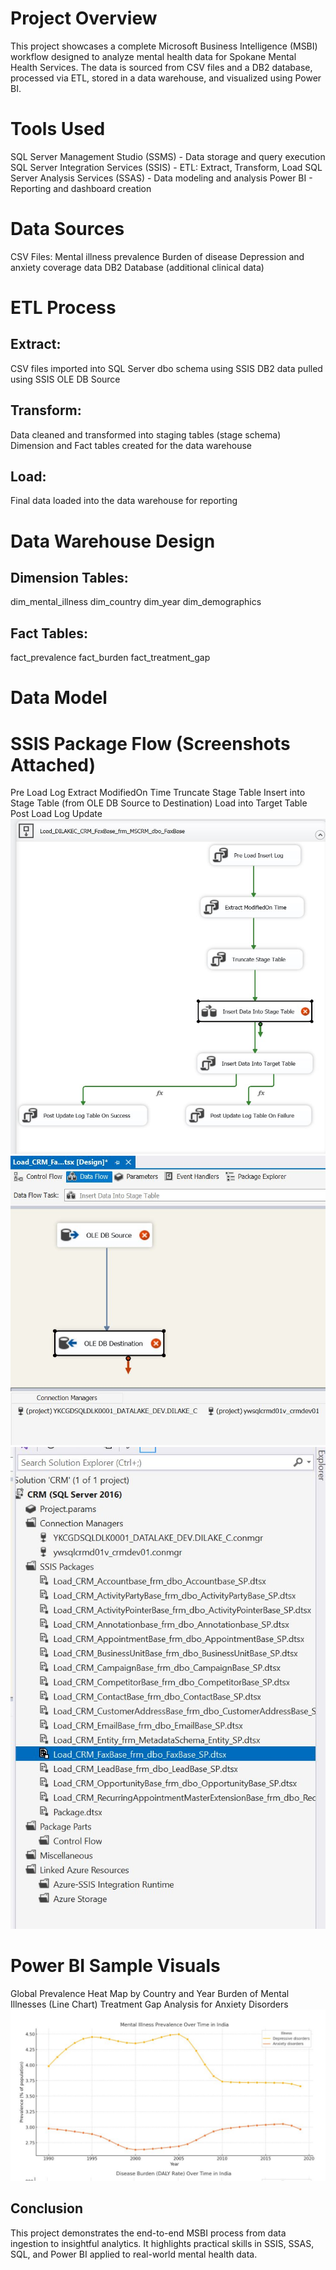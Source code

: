 # Project Overview
This project showcases a complete Microsoft Business Intelligence (MSBI) workflow designed to analyze mental health data for Spokane Mental Health Services. The data is sourced from CSV files and a DB2 database, processed via ETL, stored in a data warehouse, and visualized using Power BI.

# Tools Used
SQL Server Management Studio (SSMS) - Data storage and query execution
SQL Server Integration Services (SSIS) - ETL: Extract, Transform, Load
SQL Server Analysis Services (SSAS) - Data modeling and analysis
Power BI - Reporting and dashboard creation

# Data Sources
CSV Files:
Mental illness prevalence
Burden of disease
Depression and anxiety coverage data
DB2 Database (additional clinical data)

# ETL Process
## Extract:
CSV files imported into SQL Server dbo schema using SSIS
DB2 data pulled using SSIS OLE DB Source
## Transform:
Data cleaned and transformed into staging tables (stage schema)
Dimension and Fact tables created for the data warehouse
## Load:
Final data loaded into the data warehouse for reporting

# Data Warehouse Design
## Dimension Tables:
dim_mental_illness
dim_country
dim_year
dim_demographics

## Fact Tables:
fact_prevalence
fact_burden
fact_treatment_gap

# Data Model

# SSIS Package Flow (Screenshots Attached)
Pre Load Log
Extract ModifiedOn Time
Truncate Stage Table
Insert into Stage Table (from OLE DB Source to Destination)
Load into Target Table
Post Load Log Update
![screenshots](screenshots/stage_load-1.JPG)
![screenshots](screenshots/stage_load-2.JPG)
![screenshots](screenshots/stage_load-3.JPG)

# Power BI Sample Visuals
Global Prevalence Heat Map by Country and Year
Burden of Mental Illnesses (Line Chart)
Treatment Gap Analysis for Anxiety Disorders
![reprts](screenshots/report-1.JPG)


## Conclusion
This project demonstrates the end-to-end MSBI process from data ingestion to insightful analytics. It highlights practical skills in SSIS, SSAS, SQL, and Power BI applied to real-world mental health data.
